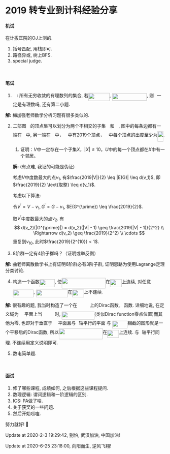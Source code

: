 # 2019 转专业到计科经验分享



#### 机试

在计拔匡院的OJ上测的.

1. 括号匹配, 用栈即可.
2. 路径异或, 树上BFS.
3. special judge.

&nbsp;

#### 笔试

1. <img src="/tex/53d147e7f3fe6e47ee05b88b166bd3f6.svg?invert_in_darkmode&sanitize=true" align=middle width=12.32879834999999pt height=22.465723500000017pt/>: 所有无穷收敛的有理数列的集合, 若<img src="/tex/905a106044dae51eeb2d27909c60ff78.svg?invert_in_darkmode&sanitize=true" align=middle width=66.49544714999999pt height=24.65753399999998pt/>, <img src="/tex/cf73c2eda310285baf15833663e9356a.svg?invert_in_darkmode&sanitize=true" align=middle width=109.43243849999999pt height=22.831056599999986pt/>, 则<img src="/tex/332cc365a4987aacce0ead01b8bdcc0b.svg?invert_in_darkmode&sanitize=true" align=middle width=9.39498779999999pt height=14.15524440000002pt/>一定是有理数吗, 还有第二小题.

**解:** 梅加强老师数学分析习题有很多类似的.

2. 二部图<img src="/tex/5201385589993766eea584cd3aa6fa13.svg?invert_in_darkmode&sanitize=true" align=middle width=12.92464304999999pt height=22.465723500000017pt/>的顶点集可以划分为两个不相交的子集<img src="/tex/6bac6ec50c01592407695ef84f457232.svg?invert_in_darkmode&sanitize=true" align=middle width=13.01596064999999pt height=22.465723500000017pt/>和<img src="/tex/a9a3a4a202d80326bda413b5562d5cd1.svg?invert_in_darkmode&sanitize=true" align=middle width=13.242037049999992pt height=22.465723500000017pt/>, 图中的每条边都有一端在<img src="/tex/6bac6ec50c01592407695ef84f457232.svg?invert_in_darkmode&sanitize=true" align=middle width=13.01596064999999pt height=22.465723500000017pt/>中, 另一端在<img src="/tex/a9a3a4a202d80326bda413b5562d5cd1.svg?invert_in_darkmode&sanitize=true" align=middle width=13.242037049999992pt height=22.465723500000017pt/>中，<img src="/tex/6bac6ec50c01592407695ef84f457232.svg?invert_in_darkmode&sanitize=true" align=middle width=13.01596064999999pt height=22.465723500000017pt/>中有2019个顶点，<img src="/tex/6bac6ec50c01592407695ef84f457232.svg?invert_in_darkmode&sanitize=true" align=middle width=13.01596064999999pt height=22.465723500000017pt/>中每个顶点的出度至少为<img src="/tex/2b30cda6d5081c4939e03b559613ea66.svg?invert_in_darkmode&sanitize=true" align=middle width=18.401941799999996pt height=33.20539859999999pt/>.

   1. 证明：$V$中一定存在一个子集$X$，$|X| \leq 10$，$U$中的每一个顶点都在$X$中有一个邻居。

   **解:** (有点难, 我证的可能是伪证)

   考虑$V$中度数最大的点$v_1$, 有$\frac{2019|V|}{2} \leq |E(G)| \leq d(v_1)$, 即$\frac{2019}{2} \text{取整} \leq d(v_1)$.

   考虑以下算法:

   令$V^{\prime} = V - v_1, G^{\prime} = G - v_1$, $E(G^{\prime}) \leq \frac{2019}{2}$. 

   取$V^{\prime}$中度数最大的点$v_2$. 有
   $$
   d(v_2)(|G^{\prime}|) = d(v_2)(|V| - 1) \geq \frac{2019(|V| - 1)}{2^2} \\ \Rightarrow d(v_2) \geq \frac{2019}{2^2} \\ \cdots
   $$
   重复到$v_{10}$, 此时$\frac{2019}{2^{10}} < 1$.

3. 8阶群一定有4阶子群吗？（证明或举反例）

**解:** 曲老师离散数学书上有证明6阶群必有3阶子群, 证明思路为使用Lagrange定理分类讨论.

4. 构造一个函数<img src="/tex/cf23450151a368a8b73be5295d28b948.svg?invert_in_darkmode&sanitize=true" align=middle width=47.95292369999999pt height=24.65753399999998pt/>, 使<img src="/tex/bc18e69939409035797b80c12b9ae5ef.svg?invert_in_darkmode&sanitize=true" align=middle width=138.7595352pt height=33.187449900000026pt/>在<img src="/tex/d168c92829058f6af31167b13cce26f0.svg?invert_in_darkmode&sanitize=true" align=middle width=36.52973609999999pt height=24.65753399999998pt/>上连续, 对任意<img src="/tex/962c64bf70430f1364bf415ee4dd9db7.svg?invert_in_darkmode&sanitize=true" align=middle width=65.31002774999997pt height=24.65753399999998pt/>, <img src="/tex/224d4a787f2b0bad65c95785e58dbbd4.svg?invert_in_darkmode&sanitize=true" align=middle width=100.07047544999998pt height=24.65753399999998pt/>在<img src="/tex/d168c92829058f6af31167b13cce26f0.svg?invert_in_darkmode&sanitize=true" align=middle width=36.52973609999999pt height=24.65753399999998pt/>上不连续.

**解:** 很有趣的题, 我当时构造了一个在<img src="/tex/7defd50098be0a3d3e6d4bf5ca764b65.svg?invert_in_darkmode&sanitize=true" align=middle width=39.96184334999999pt height=14.15524440000002pt/>上的Dirac函数, <img src="/tex/38f1e2a089e53d5c990a82f284948953.svg?invert_in_darkmode&sanitize=true" align=middle width=7.928075099999989pt height=22.831056599999986pt/>函数. 详细地说, 在定义域为<img src="/tex/65f1b48fb5f326a680b0f7393b9d8b6d.svg?invert_in_darkmode&sanitize=true" align=middle width=18.044213549999988pt height=14.15524440000002pt/>平面上当<img src="/tex/7defd50098be0a3d3e6d4bf5ca764b65.svg?invert_in_darkmode&sanitize=true" align=middle width=39.96184334999999pt height=14.15524440000002pt/>时, <img src="/tex/ff47eb715f73a82b518a0ef4303b788c.svg?invert_in_darkmode&sanitize=true" align=middle width=102.74736119999997pt height=24.65753399999998pt/>(类似Dirac function零点位置)而其他为零, 也即对于垂直于<img src="/tex/65f1b48fb5f326a680b0f7393b9d8b6d.svg?invert_in_darkmode&sanitize=true" align=middle width=18.044213549999988pt height=14.15524440000002pt/>平面且与<img src="/tex/332cc365a4987aacce0ead01b8bdcc0b.svg?invert_in_darkmode&sanitize=true" align=middle width=9.39498779999999pt height=14.15524440000002pt/>轴平行的平面 与 <img src="/tex/cf23450151a368a8b73be5295d28b948.svg?invert_in_darkmode&sanitize=true" align=middle width=47.95292369999999pt height=24.65753399999998pt/>相截的图形就是一个平移后的Dirac函数, 所以<img src="/tex/bc18e69939409035797b80c12b9ae5ef.svg?invert_in_darkmode&sanitize=true" align=middle width=138.7595352pt height=33.187449900000026pt/>在<img src="/tex/d168c92829058f6af31167b13cce26f0.svg?invert_in_darkmode&sanitize=true" align=middle width=36.52973609999999pt height=24.65753399999998pt/>上连续. 与<img src="/tex/deceeaf6940a8c7a5a02373728002b0f.svg?invert_in_darkmode&sanitize=true" align=middle width=8.649225749999989pt height=14.15524440000002pt/>轴平行同理. 不连续用定义说明即可.

5. 数电简单题.

&nbsp;

#### 面试

1. 修了哪些课程, 成绩如何, 之后根据这些课程提问.
2. 数理逻辑: 谓词逻辑和一阶逻辑的区别.
3. ICS: PA做了啥.
4. 关于获奖的一些问题.
5. 然后开始唠嗑.

努力就好! :star2:

Update at 2020-2-3 19:29:42, 别怕, 武汉加油, 中国加油!

Update at 2020-6-25 23:18:00, 向阳而生, 逆风飞翔!

